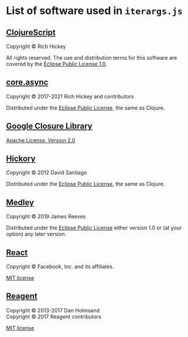 
# List of software used in `iterargs.js`

## [ClojureScript](https://clojurescript.org)

Copyright © Rich Hickey

All rights reserved. The use and distribution terms for this software
are covered by the [Eclipse Public License 1.0][epl1].

## [core.async](https://github.com/clojure/core.async)

Copyright © 2017-2021 Rich Hickey and contributors

Distributed under the [Eclipse Public License][epl1], the same as Clojure.

## [Google Closure Library](https://developers.google.com/closure/library)

[Apache License, Version 2.0][al2]

## [Hickory](https://github.com/davidsantiago/hickory)

Copyright © 2012 David Santiago

Distributed under the [Eclipse Public License][epl1], the same as Clojure.

## [Medley](https://github.com/weavejester/medley)

Copyright © 2019 James Reeves

Distributed under the [Eclipse Public License][epl1] either version 1.0
or (at your option) any later version.

## [React](https://reactjs.org)

Copyright © Facebook, Inc. and its affiliates.

[MIT license][mit]

## [Reagent](https://github.com/reagent-project/reagent)

Copyright © 2013-2017 Dan Holmsand  
Copyright © 2017 Reagent contributors

[MIT license][mit]

[al2]: https://opensource.org/licenses/Apache-2.0
[epl1]: https://opensource.org/licenses/EPL-1.0
[mit]: https://opensource.org/licenses/MIT
